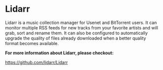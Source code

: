 # Lidarr

Lidarr is a music collection manager for Usenet and BitTorrent users. It can monitor multiple RSS feeds for new tracks from your favorite artists and will grab, sort and rename them. It can also be configured to automatically upgrade the quality of files already downloaded when a better quality format becomes available.

**For more information about Lidarr, please checkout:**

https://github.com/lidarr/Lidarr
